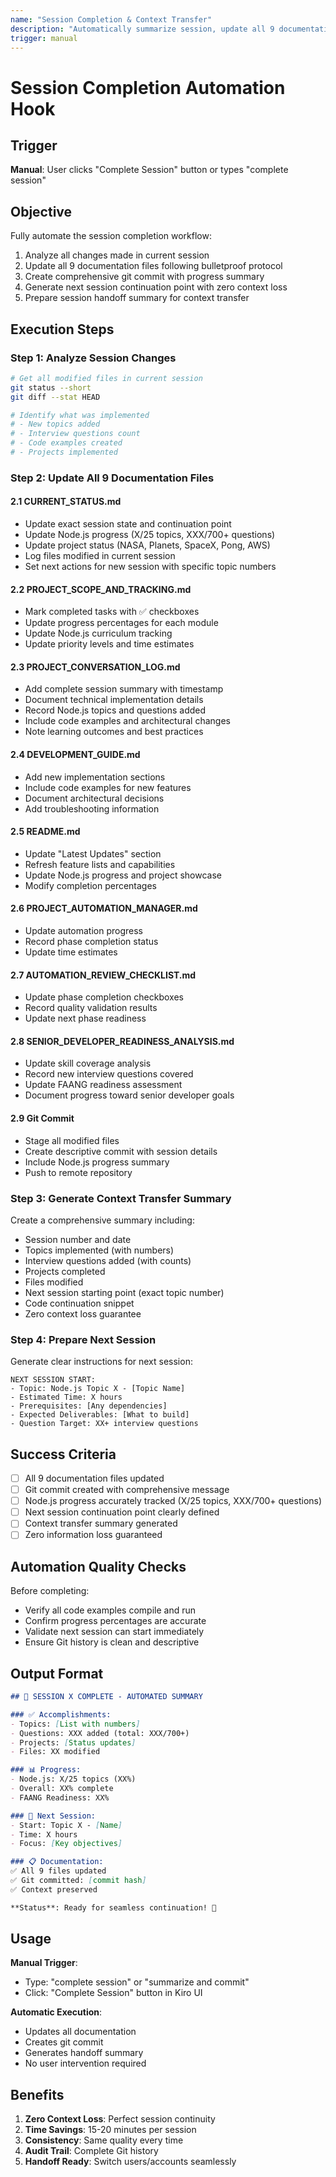 ```yaml
---
name: "Session Completion & Context Transfer"
description: "Automatically summarize session, update all 9 documentation files, commit changes, and prepare next session continuation point"
trigger: manual
---
```


# Session Completion Automation Hook

## Trigger
**Manual**: User clicks "Complete Session" button or types "complete session"

## Objective
Fully automate the session completion workflow:
1. Analyze all changes made in current session
2. Update all 9 documentation files following bulletproof protocol
3. Create comprehensive git commit with progress summary
4. Generate next session continuation point with zero context loss
5. Prepare session handoff summary for context transfer

## Execution Steps

### Step 1: Analyze Session Changes
```bash
# Get all modified files in current session
git status --short
git diff --stat HEAD

# Identify what was implemented
# - New topics added
# - Interview questions count
# - Code examples created
# - Projects implemented
```

### Step 2: Update All 9 Documentation Files

#### 2.1 CURRENT_STATUS.md
- Update exact session state and continuation point
- Update Node.js progress (X/25 topics, XXX/700+ questions)
- Update project status (NASA, Planets, SpaceX, Pong, AWS)
- Log files modified in current session
- Set next actions for new session with specific topic numbers

#### 2.2 PROJECT_SCOPE_AND_TRACKING.md
- Mark completed tasks with ✅ checkboxes
- Update progress percentages for each module
- Update Node.js curriculum tracking
- Update priority levels and time estimates

#### 2.3 PROJECT_CONVERSATION_LOG.md
- Add complete session summary with timestamp
- Document technical implementation details
- Record Node.js topics and questions added
- Include code examples and architectural changes
- Note learning outcomes and best practices

#### 2.4 DEVELOPMENT_GUIDE.md
- Add new implementation sections
- Include code examples for new features
- Document architectural decisions
- Add troubleshooting information

#### 2.5 README.md
- Update "Latest Updates" section
- Refresh feature lists and capabilities
- Update Node.js progress and project showcase
- Modify completion percentages

#### 2.6 PROJECT_AUTOMATION_MANAGER.md
- Update automation progress
- Record phase completion status
- Update time estimates

#### 2.7 AUTOMATION_REVIEW_CHECKLIST.md
- Update phase completion checkboxes
- Record quality validation results
- Update next phase readiness

#### 2.8 SENIOR_DEVELOPER_READINESS_ANALYSIS.md
- Update skill coverage analysis
- Record new interview questions covered
- Update FAANG readiness assessment
- Document progress toward senior developer goals

#### 2.9 Git Commit
- Stage all modified files
- Create descriptive commit with session details
- Include Node.js progress summary
- Push to remote repository

### Step 3: Generate Context Transfer Summary

Create a comprehensive summary including:
- Session number and date
- Topics implemented (with numbers)
- Interview questions added (with counts)
- Projects completed
- Files modified
- Next session starting point (exact topic number)
- Code continuation snippet
- Zero context loss guarantee

### Step 4: Prepare Next Session

Generate clear instructions for next session:
```
NEXT SESSION START:
- Topic: Node.js Topic X - [Topic Name]
- Estimated Time: X hours
- Prerequisites: [Any dependencies]
- Expected Deliverables: [What to build]
- Question Target: XX+ interview questions
```

## Success Criteria

- [ ] All 9 documentation files updated
- [ ] Git commit created with comprehensive message
- [ ] Node.js progress accurately tracked (X/25 topics, XXX/700+ questions)
- [ ] Next session continuation point clearly defined
- [ ] Context transfer summary generated
- [ ] Zero information loss guaranteed

## Automation Quality Checks

Before completing:
- Verify all code examples compile and run
- Confirm progress percentages are accurate
- Validate next session can start immediately
- Ensure Git history is clean and descriptive

## Output Format

```markdown
## 🎉 SESSION X COMPLETE - AUTOMATED SUMMARY

### ✅ Accomplishments:
- Topics: [List with numbers]
- Questions: XXX added (total: XXX/700+)
- Projects: [Status updates]
- Files: XX modified

### 📊 Progress:
- Node.js: X/25 topics (XX%)
- Overall: XX% complete
- FAANG Readiness: XX%

### 🎯 Next Session:
- Start: Topic X - [Name]
- Time: X hours
- Focus: [Key objectives]

### 📋 Documentation:
✅ All 9 files updated
✅ Git committed: [commit hash]
✅ Context preserved

**Status**: Ready for seamless continuation! 🚀
```

## Usage

**Manual Trigger**:
- Type: "complete session" or "summarize and commit"
- Click: "Complete Session" button in Kiro UI

**Automatic Execution**:
- Updates all documentation
- Creates git commit
- Generates handoff summary
- No user intervention required

## Benefits

1. **Zero Context Loss**: Perfect session continuity
2. **Time Savings**: 15-20 minutes per session
3. **Consistency**: Same quality every time
4. **Audit Trail**: Complete Git history
5. **Handoff Ready**: Switch users/accounts seamlessly
